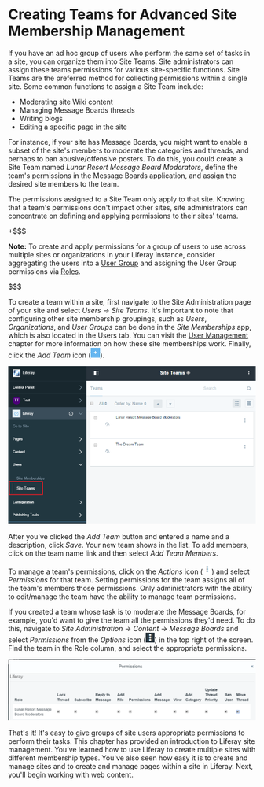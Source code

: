 # Creating Teams for Advanced Site Membership Management

If you have an ad hoc group of users who perform the same set of tasks in a
site, you can organize them into Site Teams. Site administrators can assign
these teams permissions for various site-specific functions. Site Teams are the
preferred method for collecting permissions within a single site. Some common
functions to assign a Site Team include:

- Moderating site Wiki content
- Managing Message Boards threads
- Writing blogs
- Editing a specific page in the site

For instance, if your site has Message Boards, you might want to enable a subset
of the site's members to moderate the categories and threads, and perhaps to ban
abusive/offensive posters. To do this, you could create a Site Team named
*Lunar Resort Message Board Moderators*, define the team's permissions in the
Message Boards application, and assign the desired site members to the team. 

The permissions assigned to a Site Team only apply to that site. Knowing that
a team's permissions don't impact other sites, site administrators can
concentrate on defining and applying permissions to their sites' teams. 

+$$$

**Note:** To create and apply permissions for a group of users to use across
multiple sites or organizations in your Liferay instance, consider aggregating
the users into a [User Group](/discover/portal/-/knowledge_base/6-2/user-groups)
and assigning the User Group permissions via
[Roles](/discover/portal/-/knowledge_base/6-2/roles-and-permissions).

$$$

To create a team within a site, first navigate to the Site Administration page
of your site and select *Users* &rarr; *Site Teams*. It's important to note that
configuring other site membership groupings, such as *Users*, *Organizations*,
and *User Groups* can be done in the *Site Memberships* app, which is also
located in the Users tab. You can visit the 
[User Management](/discover/portal/-/knowledge_base/6-2/user-management)
chapter for more information on how these site memberships work. Finally, click
the *Add Team* icon (![Add Team](../../../images/icon-add.png)).

![Figure 1: Creating teams within your site can foster teamwork and collaboration, as team permissions enable team members to access the same resources and perform the same types of tasks.](../../../images/creating-a-team.png)

After you've clicked the *Add Team* button and entered a name and a description,
click *Save*. Your new team shows in the list. To add members, click on the
team name link and then select *Add Team Members*.

To manage a team's permissions, click on the *Actions* icon
(![Actions](../../../images/icon-actions.png)) and select *Permissions* for that
team. Setting permissions for the team assigns all of the team's members those
permissions. Only administrators with the ability to edit/manage the team have
the ability to manage team permissions.

If you created a team whose task is to moderate the Message Boards, for example,
you'd want to give the team all the permissions they'd need. To do this, 
navigate to *Site Administration* &rarr; *Content* &rarr; *Message Boards*
and select *Permissions* from the *Options* icon
(![Options](../../../images/icon-options.png)) in the top right of the screen. Find
the team in the Role column, and select the appropriate permissions.

![Figure 2: The Lunar Resort Message Board Moderators Site Team has unlimited permissions on the Message Boards application.](../../../images/site-team-permissions-message-boards.png)

That's it! It's easy to give groups of site users appropriate permissions to
perform their tasks. This chapter has provided an introduction to Liferay site
management. You’ve learned how to use Liferay to create multiple sites with
different membership types. You've also seen how easy it is to create and manage
sites and to create and manage pages within a site in Liferay. Next, you'll
begin working with web content.
